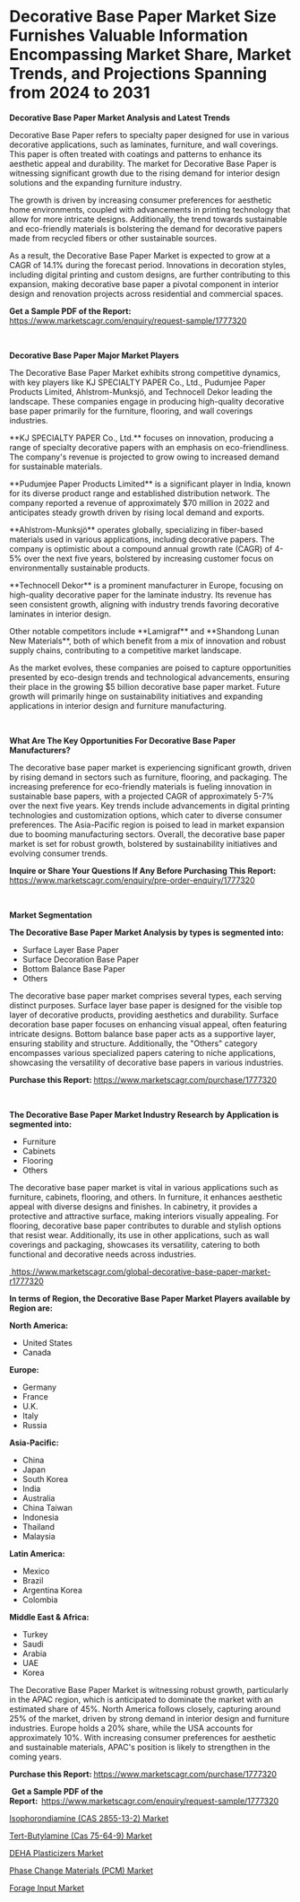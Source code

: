 <p><h1>Decorative Base Paper Market Size Furnishes Valuable Information Encompassing Market Share, Market Trends, and Projections Spanning from 2024 to 2031</h1></p><p><strong>Decorative Base Paper Market Analysis and Latest Trends</strong></p>
<p><p>Decorative Base Paper refers to specialty paper designed for use in various decorative applications, such as laminates, furniture, and wall coverings. This paper is often treated with coatings and patterns to enhance its aesthetic appeal and durability. The market for Decorative Base Paper is witnessing significant growth due to the rising demand for interior design solutions and the expanding furniture industry. </p><p>The growth is driven by increasing consumer preferences for aesthetic home environments, coupled with advancements in printing technology that allow for more intricate designs. Additionally, the trend towards sustainable and eco-friendly materials is bolstering the demand for decorative papers made from recycled fibers or other sustainable sources. </p><p>As a result, the Decorative Base Paper Market is expected to grow at a CAGR of 14.1% during the forecast period. Innovations in decoration styles, including digital printing and custom designs, are further contributing to this expansion, making decorative base paper a pivotal component in interior design and renovation projects across residential and commercial spaces.</p></p>
<p><strong>Get a Sample PDF of the Report:&nbsp;</strong> <a href="https://www.marketscagr.com/enquiry/request-sample/1777320?utm_campaign=1126&utm_medium=2&utm_source=Github&utm_content=ia&utm_term=10112024&utm_id=decorative-base-paper">https://www.marketscagr.com/enquiry/request-sample/1777320</a></p>
<p>&nbsp;</p>
<p><strong>Decorative Base Paper Major Market Players</strong></p>
<p><p>The Decorative Base Paper Market exhibits strong competitive dynamics, with key players like KJ SPECIALTY PAPER Co., Ltd., Pudumjee Paper Products Limited, Ahlstrom-Munksjö, and Technocell Dekor leading the landscape. These companies engage in producing high-quality decorative base paper primarily for the furniture, flooring, and wall coverings industries.</p><p>**KJ SPECIALTY PAPER Co., Ltd.** focuses on innovation, producing a range of specialty decorative papers with an emphasis on eco-friendliness. The company's revenue is projected to grow owing to increased demand for sustainable materials.</p><p>**Pudumjee Paper Products Limited** is a significant player in India, known for its diverse product range and established distribution network. The company reported a revenue of approximately $70 million in 2022 and anticipates steady growth driven by rising local demand and exports.</p><p>**Ahlstrom-Munksjö** operates globally, specializing in fiber-based materials used in various applications, including decorative papers. The company is optimistic about a compound annual growth rate (CAGR) of 4-5% over the next five years, bolstered by increasing customer focus on environmentally sustainable products.</p><p>**Technocell Dekor** is a prominent manufacturer in Europe, focusing on high-quality decorative paper for the laminate industry. Its revenue has seen consistent growth, aligning with industry trends favoring decorative laminates in interior design.</p><p>Other notable competitors include **Lamigraf** and **Shandong Lunan New Materials**, both of which benefit from a mix of innovation and robust supply chains, contributing to a competitive market landscape.</p><p>As the market evolves, these companies are poised to capture opportunities presented by eco-design trends and technological advancements, ensuring their place in the growing $5 billion decorative base paper market. Future growth will primarily hinge on sustainability initiatives and expanding applications in interior design and furniture manufacturing.</p></p>
<p>&nbsp;</p>
<p><strong>What Are The Key Opportunities For Decorative Base Paper Manufacturers?</strong></p>
<p><p>The decorative base paper market is experiencing significant growth, driven by rising demand in sectors such as furniture, flooring, and packaging. The increasing preference for eco-friendly materials is fueling innovation in sustainable base papers, with a projected CAGR of approximately 5-7% over the next five years. Key trends include advancements in digital printing technologies and customization options, which cater to diverse consumer preferences. The Asia-Pacific region is poised to lead in market expansion due to booming manufacturing sectors. Overall, the decorative base paper market is set for robust growth, bolstered by sustainability initiatives and evolving consumer trends.</p></p>
<p><strong>Inquire or Share Your Questions If Any Before Purchasing This Report:</strong> <a href="https://www.marketscagr.com/enquiry/pre-order-enquiry/1777320?utm_campaign=1126&utm_medium=2&utm_source=Github&utm_content=ia&utm_term=10112024&utm_id=decorative-base-paper">https://www.marketscagr.com/enquiry/pre-order-enquiry/1777320</a></p>
<p>&nbsp;</p>
<p><strong>Market Segmentation</strong></p>
<p><strong>The Decorative Base Paper Market Analysis by types is segmented into:</strong></p>
<p><ul><li>Surface Layer Base Paper</li><li>Surface Decoration Base Paper</li><li>Bottom Balance Base Paper</li><li>Others</li></ul></p>
<p><p>The decorative base paper market comprises several types, each serving distinct purposes. Surface layer base paper is designed for the visible top layer of decorative products, providing aesthetics and durability. Surface decoration base paper focuses on enhancing visual appeal, often featuring intricate designs. Bottom balance base paper acts as a supportive layer, ensuring stability and structure. Additionally, the "Others" category encompasses various specialized papers catering to niche applications, showcasing the versatility of decorative base papers in various industries.</p></p>
<p><strong>Purchase this Report:&nbsp;</strong><a href="https://www.marketscagr.com/purchase/1777320?utm_campaign=1126&utm_medium=2&utm_source=Github&utm_content=ia&utm_term=10112024&utm_id=decorative-base-paper">https://www.marketscagr.com/purchase/1777320</a></p>
<p>&nbsp;</p>
<p><strong>The Decorative Base Paper Market Industry Research by Application is segmented into:</strong></p>
<p><ul><li>Furniture</li><li>Cabinets</li><li>Flooring</li><li>Others</li></ul></p>
<p><p>The decorative base paper market is vital in various applications such as furniture, cabinets, flooring, and others. In furniture, it enhances aesthetic appeal with diverse designs and finishes. In cabinetry, it provides a protective and attractive surface, making interiors visually appealing. For flooring, decorative base paper contributes to durable and stylish options that resist wear. Additionally, its use in other applications, such as wall coverings and packaging, showcases its versatility, catering to both functional and decorative needs across industries.</p></p>
<p><a href="https://www.marketscagr.com/global-decorative-base-paper-market-r1777320?utm_campaign=1126&utm_medium=2&utm_source=Github&utm_content=ia&utm_term=10112024&utm_id=decorative-base-paper">&nbsp;https://www.marketscagr.com/global-decorative-base-paper-market-r1777320</a></p>
<p><strong>In terms of Region, the Decorative Base Paper Market Players available by Region are:</strong></p>
<p>
    <p> <strong> North America: </strong>
        <ul>
            <li>United States</li>
            <li>Canada</li>
        </ul>
        </p> 
    <p> <strong> Europe: </strong>
        <ul>
            <li>Germany</li>
            <li>France</li>
            <li>U.K.</li>
            <li>Italy</li>
            <li>Russia</li>
        </ul>
        </p> 
    <p> <strong> Asia-Pacific: </strong>
        <ul>
            <li>China</li>
            <li>Japan</li>
            <li>South Korea</li>
            <li>India</li>
            <li>Australia</li>
            <li>China Taiwan</li>
            <li>Indonesia</li>
            <li>Thailand</li>
            <li>Malaysia</li>
        </ul>
        </p> 
    <p> <strong> Latin America: </strong>
        <ul>
            <li>Mexico</li>
            <li>Brazil</li>
            <li>Argentina Korea</li>
            <li>Colombia</li>
        </ul>
        </p> 
    <p> <strong> Middle East & Africa: </strong>
        <ul>
            <li>Turkey</li>
            <li>Saudi</li>
            <li>Arabia</li>
            <li>UAE</li>
            <li>Korea</li>
        </ul>
    </p>
    </p>
<p><p>The Decorative Base Paper Market is witnessing robust growth, particularly in the APAC region, which is anticipated to dominate the market with an estimated share of 45%. North America follows closely, capturing around 25% of the market, driven by strong demand in interior design and furniture industries. Europe holds a 20% share, while the USA accounts for approximately 10%. With increasing consumer preferences for aesthetic and sustainable materials, APAC's position is likely to strengthen in the coming years.</p></p>
<p><strong>Purchase this Report: </strong><a href="https://www.marketscagr.com/purchase/1777320?utm_campaign=1126&utm_medium=2&utm_source=Github&utm_content=ia&utm_term=10112024&utm_id=decorative-base-paper">https://www.marketscagr.com/purchase/1777320</a></p>
<p>&nbsp;<strong>Get a Sample PDF of the Report:&nbsp;&nbsp;</strong><a href="https://www.marketscagr.com/enquiry/request-sample/1777320?utm_campaign=1126&utm_medium=2&utm_source=Github&utm_content=ia&utm_term=10112024&utm_id=decorative-base-paper">https://www.marketscagr.com/enquiry/request-sample/1777320</a></p>
<p><strong></strong></p>
<p><p><a href="https://www.linkedin.com/pulse/global-isophorondiamine-cas-2855-13-2-market-analysis-key-trends-kxx2e?utm_campaign=1126&utm_medium=2&utm_source=Github&utm_content=ia&utm_term=10112024&utm_id=decorative-base-paper">Isophorondiamine (CAS 2855-13-2) Market</a></p><p><a href="https://www.linkedin.com/pulse/global-tert-butylamine-cas-75-64-9-nexus-sector-confluences-4x3te?utm_campaign=1126&utm_medium=2&utm_source=Github&utm_content=ia&utm_term=10112024&utm_id=decorative-base-paper">Tert-Butylamine (Cas 75-64-9) Market</a></p><p><a href="https://www.linkedin.com/pulse/global-deha-plasticizers-nexus-sector-confluences-regional-ytvqe?utm_campaign=1126&utm_medium=2&utm_source=Github&utm_content=ia&utm_term=10112024&utm_id=decorative-base-paper">DEHA Plasticizers Market</a></p><p><a href="https://www.linkedin.com/pulse/phase-change-materials-pcm-market-global-regional-squxe?utm_campaign=1126&utm_medium=2&utm_source=Github&utm_content=ia&utm_term=10112024&utm_id=decorative-base-paper">Phase Change Materials (PCM) Market</a></p><p><a href="https://www.linkedin.com/pulse/global-forage-input-market-pulse-trends-growth-analysis-2024--lrxee?utm_campaign=1126&utm_medium=2&utm_source=Github&utm_content=ia&utm_term=10112024&utm_id=decorative-base-paper">Forage Input Market</a></p></p>
